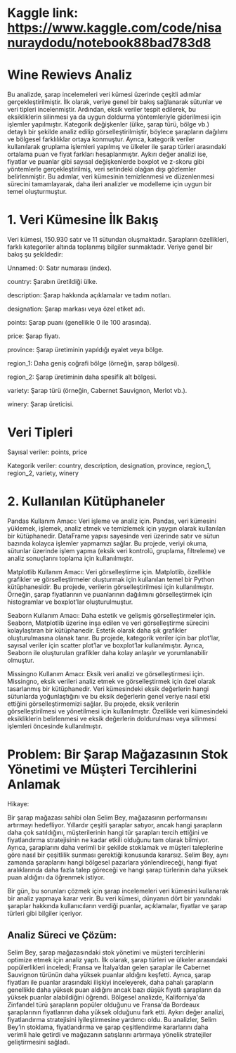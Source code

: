 # Kaggle link: https://www.kaggle.com/code/nisanuraydodu/notebook88bad783d8
# Wine Rewievs Analiz

Bu analizde, şarap incelemeleri veri kümesi üzerinde çeşitli adımlar gerçekleştirilmiştir. İlk olarak, veriye genel bir bakış sağlanarak sütunlar ve veri tipleri incelenmiştir. Ardından, eksik veriler tespit edilerek, bu eksikliklerin silinmesi ya da uygun doldurma yöntemleriyle giderilmesi için işlemler yapılmıştır. Kategorik değişkenler (ülke, şarap türü, bölge vb.) detaylı bir şekilde analiz edilip görselleştirilmiştir, böylece şarapların dağılımı ve bölgesel farklılıklar ortaya konmuştur. Ayrıca, kategorik veriler kullanılarak gruplama işlemleri yapılmış ve ülkeler ile şarap türleri arasındaki ortalama puan ve fiyat farkları hesaplanmıştır. Aykırı değer analizi ise, fiyatlar ve puanlar gibi sayısal değişkenlerde boxplot ve z-skoru gibi yöntemlerle gerçekleştirilmiş, veri setindeki olağan dışı gözlemler belirlenmiştir. Bu adımlar, veri kümesinin temizlenmesi ve düzenlenmesi sürecini tamamlayarak, daha ileri analizler ve modelleme için uygun bir temel oluşturmuştur.



# 1. Veri Kümesine İlk Bakış

Veri kümesi, 150.930 satır ve 11 sütundan oluşmaktadır. Şarapların özellikleri, farklı kategoriler altında toplanmış bilgiler sunmaktadır. Veriye genel bir bakış şu şekildedir:

Unnamed: 0: Satır numarası (index).

country: Şarabın üretildiği ülke.

description: Şarap hakkında açıklamalar ve tadım notları.

designation: Şarap markası veya özel etiket adı.

points: Şarap puanı (genellikle 0 ile 100 arasında).

price: Şarap fiyatı.

province: Şarap üretiminin yapıldığı eyalet veya bölge.

region_1: Daha geniş coğrafi bölge (örneğin, şarap bölgesi).

region_2: Şarap üretiminin daha spesifik alt bölgesi.

variety: Şarap türü (örneğin, Cabernet Sauvignon, Merlot vb.).

winery: Şarap üreticisi.

# Veri Tipleri

Sayısal veriler: points, price

Kategorik veriler: country, description, designation, province, region_1, region_2, variety, winery

# 2. Kullanılan Kütüphaneler

   Pandas
Kullanım Amacı: Veri işleme ve analiz için.
Pandas, veri kümesini yüklemek, işlemek, analiz etmek ve temizlemek için yaygın olarak kullanılan bir kütüphanedir. DataFrame yapısı sayesinde veri üzerinde satır ve sütun bazında kolayca işlemler yapmamızı sağlar. Bu projede, veriyi okuma, sütunlar üzerinde işlem yapma (eksik veri kontrolü, gruplama, filtreleme) ve analiz sonuçlarını toplama için kullanılmıştır.

Matplotlib
Kullanım Amacı: Veri görselleştirme için.
Matplotlib, özellikle grafikler ve görselleştirmeler oluşturmak için kullanılan temel bir Python kütüphanesidir. Bu projede, verilerin görselleştirilmesi için kullanılmıştır. Örneğin, şarap fiyatlarının ve puanlarının dağılımını görselleştirmek için histogramlar ve boxplot’lar oluşturulmuştur.

Seaborn
Kullanım Amacı: Daha estetik ve gelişmiş görselleştirmeler için.
Seaborn, Matplotlib üzerine inşa edilen ve veri görselleştirme sürecini kolaylaştıran bir kütüphanedir. Estetik olarak daha şık grafikler oluşturulmasına olanak tanır. Bu projede, kategorik veriler için bar plot'lar, sayısal veriler için scatter plot’lar ve boxplot’lar kullanılmıştır. Ayrıca, Seaborn ile oluşturulan grafikler daha kolay anlaşılır ve yorumlanabilir olmuştur.

Missingno
Kullanım Amacı: Eksik veri analizi ve görselleştirmesi için.
Missingno, eksik verileri analiz etmek ve görselleştirmek için özel olarak tasarlanmış bir kütüphanedir. Veri kümesindeki eksik değerlerin hangi sütunlarda yoğunlaştığını ve bu eksik değerlerin genel veriye nasıl etki ettiğini görselleştirmemizi sağlar. Bu projede, eksik verilerin görselleştirilmesi ve yönetilmesi için kullanılmıştır. Özellikle veri kümesindeki eksikliklerin belirlenmesi ve eksik değerlerin doldurulması veya silinmesi işlemleri öncesinde kullanılmıştır.

# Problem: Bir Şarap Mağazasının Stok Yönetimi ve Müşteri Tercihlerini Anlamak
Hikaye:

Bir şarap mağazası sahibi olan Selim Bey, mağazasının performansını artırmayı hedefliyor. Yıllardır çeşitli şaraplar satıyor, ancak hangi şarapların daha çok satıldığını, müşterilerinin hangi tür şarapları tercih ettiğini ve fiyatlandırma stratejisinin ne kadar etkili olduğunu tam olarak bilmiyor. Ayrıca, şaraplarını daha verimli bir şekilde stoklamak ve müşteri taleplerine göre nasıl bir çeşitlilik sunması gerektiği konusunda kararsız. Selim Bey, aynı zamanda şaraplarını hangi bölgesel pazarlara yönlendireceği, hangi fiyat aralıklarında daha fazla talep göreceği ve hangi şarap türlerinin daha yüksek puan aldığını da öğrenmek istiyor.

Bir gün, bu sorunları çözmek için şarap incelemeleri veri kümesini kullanarak bir analiz yapmaya karar verir. Bu veri kümesi, dünyanın dört bir yanındaki şaraplar hakkında kullanıcıların verdiği puanlar, açıklamalar, fiyatlar ve şarap türleri gibi bilgiler içeriyor.

## Analiz Süreci ve Çözüm:

Selim Bey, şarap mağazasındaki stok yönetimi ve müşteri tercihlerini optimize etmek için analiz yaptı. İlk olarak, şarap türleri ve ülkeler arasındaki popülerlikleri inceledi; Fransa ve İtalya’dan gelen şaraplar ile Cabernet Sauvignon türünün daha yüksek puanlar aldığını keşfetti. Ayrıca, şarap fiyatları ile puanlar arasındaki ilişkiyi inceleyerek, daha pahalı şarapların genellikle daha yüksek puan aldığını ancak bazı düşük fiyatlı şarapların da yüksek puanlar alabildiğini öğrendi. Bölgesel analizde, Kaliforniya'da Zinfandel türü şarapların popüler olduğunu ve Fransa'da Bordeaux şaraplarının fiyatlarının daha yüksek olduğunu fark etti. Aykırı değer analizi, fiyatlandırma stratejisini iyileştirmesine yardımcı oldu. Bu analizler, Selim Bey’in stoklama, fiyatlandırma ve şarap çeşitlendirme kararlarını daha verimli hale getirdi ve mağazanın satışlarını artırmaya yönelik stratejiler geliştirmesini sağladı.



